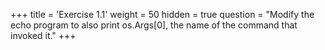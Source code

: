 +++
title = 'Exercise 1.1'
weight = 50
hidden = true
question = "Modify the echo program to also print os.Args[0], the name of the command that invoked it."
+++

